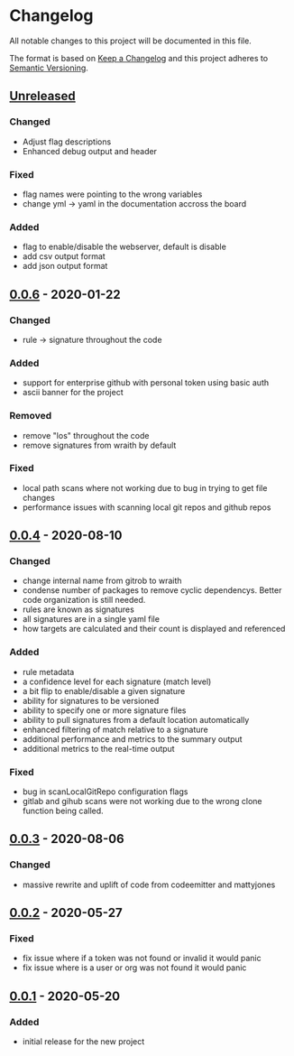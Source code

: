 
# Changelog
All notable changes to this project will be documented in this file.

The format is based on [Keep a Changelog](http://keepachangelog.com/en/1.0.0/)
and this project adheres to [Semantic Versioning](http://semver.org/spec/v2.0.0.html).

## [Unreleased]
### Changed
- Adjust flag descriptions
- Enhanced debug output and header

### Fixed
- flag names were pointing to the wrong variables
- change yml -> yaml in the documentation accross the board

### Added
- flag to enable/disable the webserver, default is disable
- add csv output format
- add json output format


## [0.0.6] - 2020-01-22
### Changed
- rule -> signature throughout the code

### Added
- support for enterprise github with personal token using basic auth
- ascii banner for the project

### Removed
- remove "los" throughout the code
- remove signatures from wraith by default

### Fixed
- local path scans where not working due to bug in trying to get file changes
- performance issues with scanning local git repos and github repos

## [0.0.4] - 2020-08-10
### Changed
- change internal name from gitrob to wraith
- condense number of packages to remove cyclic dependencys. Better code organization is still needed.
- rules are known as signatures
- all signatures are in a single yaml file
- how targets are calculated and their count is displayed and referenced

### Added
- rule metadata
- a confidence level for each signature (match level)
- a bit flip to enable/disable a given signature
- ability for signatures to be versioned
- ability to specify one or more signature files
- ability to pull signatures from a default location automatically
- enhanced filtering of match relative to a signature
- additional performance and metrics to the summary output
- additional metrics to the real-time output

### Fixed
- bug in scanLocalGitRepo configuration flags
- gitlab and gihub scans were not working due to the wrong clone function being called.

## [0.0.3] - 2020-08-06
### Changed
- massive rewrite and uplift of code from codeemitter and mattyjones

## [0.0.2] - 2020-05-27
### Fixed
- fix issue where if a token was not found or invalid it would panic
- fix issue where is a user or org was not found it would panic

## [0.0.1] - 2020-05-20
### Added
- initial release for the new project

[Unreleased]: https://github.com/mattyjones/wraith/compare/0.0.6...HEAD
[0.0.6]: https://github.com/mattyjones/wraith/releases/tag/0.0.6
[0.0.4]: https://github.com/mattyjones/wraith/releases/tag/0.0.4
[0.0.3]: https://github.com/mattyjones/wraith/releases/tag/0.0.3
[0.0.2]: https://github.com/mattyjones/gitrob/releases/tag/0.0.2
[0.0.1]: https://github.com/mattyjones/gitrob/releases/tag/0.0.1
